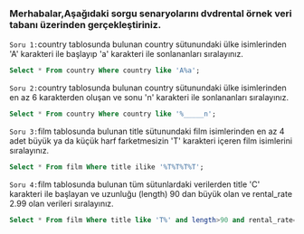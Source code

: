 ### Merhabalar,Aşağıdaki sorgu senaryolarını dvdrental örnek veri tabanı üzerinden gerçekleştiriniz.
`Soru 1:`country tablosunda bulunan country sütunundaki ülke isimlerinden 'A' karakteri ile başlayıp 'a' karakteri ile sonlananları sıralayınız.
```SQL
Select * From country Where country like 'A%a';
```
`Soru 2:`country tablosunda bulunan country sütunundaki ülke isimlerinden en az 6 karakterden oluşan ve sonu 'n' karakteri ile sonlananları sıralayınız.
```SQL
Select * From country Where country like '%_____n';
```
`Soru 3:`film tablosunda bulunan title sütunundaki film isimlerinden en az 4 adet büyük ya da küçük harf farketmesizin 'T' karakteri içeren film isimlerini sıralayınız.
```SQL
Select * From film Where title ilike '%T%T%T%T';
```
`Soru 4:`film tablosunda bulunan tüm sütunlardaki verilerden title 'C' karakteri ile başlayan ve uzunluğu (length) 90 dan büyük olan ve rental_rate 2.99 olan verileri sıralayınız.
```SQL
Select * From film Where title like 'T%' and length>90 and rental_rate=2.99;
```
